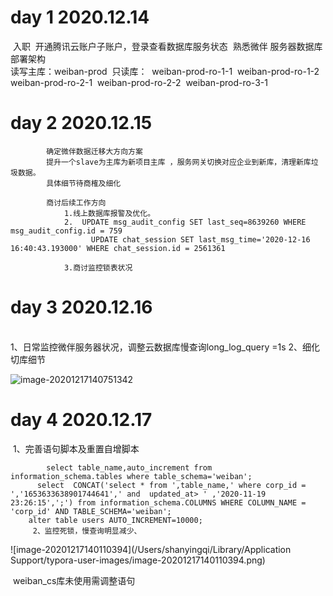 #    day 1  2020.12.14 

​          入职
​          开通腾讯云账户子账户，登录查看数据库服务状态 
​          熟悉微伴 服务器数据库部署架构  
​             读写主库：weiban-prod
​               只读库：
​					weiban-prod-ro-1-1
​					weiban-prod-ro-1-2
​					weiban-prod-ro-2-1
​					weiban-prod-ro-2-2
​					weiban-prod-ro-3-1

#     day 2   2020.12.15

    		确定微伴数据迁移大方向方案 
    		提升一个slave为主库为新项目主库 ，服务网关切换对应企业到新库，清理新库垃圾数据。
    		具体细节待商榷及细化  
    
    		商讨后续工作方向 
    			1.线上数据库报警及优化。
    			2.	UPDATE msg_audit_config SET last_seq=8639260 WHERE msg_audit_config.id = 759
    				  UPDATE chat_session SET last_msg_time='2020-12-16 16:40:43.193000' WHERE chat_session.id = 2561361 
    
    			3.商讨监控锁表状况

#      day	3 	2020.12.16 


​    
    		1、日常监控微伴服务器状况，调整云数据库慢查询long_log_query =1s
    		2、细化切库细节 
    	





![image-20201217140751342](/Users/shanyingqi/Github/git-learn/Git-learn/image-20201217140751342.png)



# day 	4      2020.12.17 

​            1、完善语句脚本及重置自增脚本  

		    select table_name,auto_increment from information_schema.tables where table_schema='weiban';
	      select  CONCAT('select * from ',table_name,' where corp_id = ','1653633638901744641',' and  updated_at> ' ,'2020-11-19 23:26:15',';') from information_schema.COLUMNS WHERE COLUMN_NAME = 'corp_id' AND TABLE_SCHEMA='weiban'; 
	    alter table users AUTO_INCREMENT=10000; 
   		 2、监控死锁，慢查询明显减少、

   				

![image-20201217140110394](/Users/shanyingqi/Library/Application Support/typora-user-images/image-20201217140110394.png)

​				 	weiban_cs库未使用需调整语句

